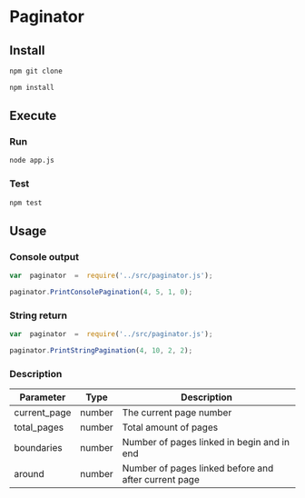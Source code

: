 # Paginator

## Install

 ```bash
npm git clone
```

 ```bash
npm install
```

## Execute
### Run
 ```bash
node app.js
```

### Test
 ```bash
npm test
```

## 

## Usage

### Console output
```js
var  paginator  =  require('../src/paginator.js');

paginator.PrintConsolePagination(4, 5, 1, 0);
```

### String return
```js
var  paginator  =  require('../src/paginator.js');

paginator.PrintStringPagination(4, 10, 2, 2);
```

### Description

Parameter      |  Type | Description
----------------|--------|--------------
current_page |  number  | The current page number
total_pages | number  | Total amount of pages
boundaries | number |  Number of pages linked in begin and in end
around  | number  | Number of pages linked before and after current page